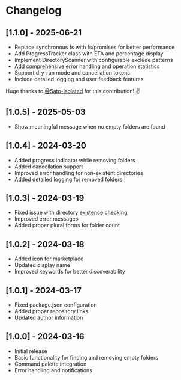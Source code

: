 # Changelog

## [1.1.0] - 2025-06-21

- Replace synchronous fs with fs/promises for better performance
- Add ProgressTracker class with ETA and percentage display
- Implement DirectoryScanner with configurable exclude patterns
- Add comprehensive error handling and operation statistics
- Support dry-run mode and cancellation tokens
- Include detailed logging and user feedback features

Huge thanks to [@Sato-Isolated](https://github.com/Sato-Isolated) for this contribution! ✌️

## [1.0.5] - 2025-05-03

- Show meaningful message when no empty folders are found

## [1.0.4] - 2024-03-20

- Added progress indicator while removing folders
- Added cancellation support
- Improved error handling for non-existent directories
- Added detailed logging for removed folders

## [1.0.3] - 2024-03-19

- Fixed issue with directory existence checking
- Improved error messages
- Added proper plural forms for folder count

## [1.0.2] - 2024-03-18

- Added icon for marketplace
- Updated display name
- Improved keywords for better discoverability

## [1.0.1] - 2024-03-17

- Fixed package.json configuration
- Added proper repository links
- Updated author information

## [1.0.0] - 2024-03-16

- Initial release
- Basic functionality for finding and removing empty folders
- Command palette integration
- Error handling and notifications

